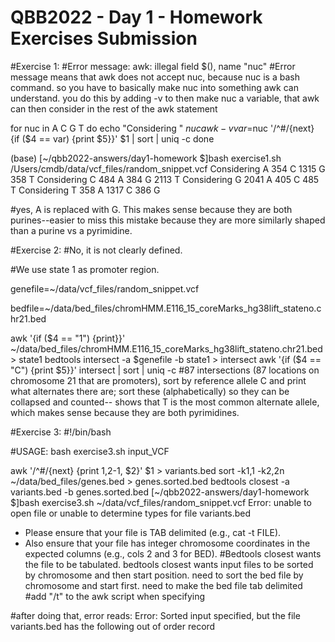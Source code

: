 # QBB2022 - Day 1 - Homework Exercises Submission

#Exercise 1: 
#Error message: awk: illegal field $(), name "nuc" 
#Error message means that awk does not accept nuc, because nuc is a bash command. so you have to basically make nuc into something awk can understand. you do this by adding -v to then make nuc a variable, that awk can then consider in the rest of the awk statement

for nuc in A C G T
do
  echo "Considering " $nuc
  awk -v var=$nuc '/^#/{next} {if ($4 == var) {print $5}}' $1 | sort | uniq -c
done

(base) [~/qbb2022-answers/day1-homework $]bash exercise1.sh /Users/cmdb/data/vcf_files/random_snippet.vcf 
Considering  A
 354 C
1315 G
 358 T
Considering  C
 484 A
 384 G
2113 T
Considering  G
2041 A
 405 C
 485 T
Considering  T
 358 A
1317 C
 386 G
 
#yes, A is replaced with G. This makes sense because they are both purines--easier to miss this mistake because they are more similarly shaped than a purine vs a pyrimidine.  


#Exercise 2:
#No, it is not clearly defined.

#We use state 1 as promoter region.

genefile=~/data/vcf_files/random_snippet.vcf
 
bedfile=~/data/bed_files/chromHMM.E116_15_coreMarks_hg38lift_stateno.chr21.bed

awk '{if ($4 == "1") {print}}' ~/data/bed_files/chromHMM.E116_15_coreMarks_hg38lift_stateno.chr21.bed > state1
bedtools intersect -a $genefile -b state1 > intersect
awk '{if ($4 == "C") {print $5}}' intersect | sort | uniq -c
#87 intersections (87 locations on chromosome 21 that are promoters), sort by reference allele C and print what alternates there are; sort these (alphabetically) so they can be collapsed and counted-- shows that T is the most common alternate allele, which makes sense because they are both pyrimidines.

#Exercise 3:
#!/bin/bash

#USAGE: bash exercise3.sh input_VCF

awk '/^#/{next} {print $1,$2-1, $2}' $1 > variants.bed
sort -k1,1 -k2,2n ~/data/bed_files/genes.bed > genes.sorted.bed
bedtools closest -a variants.bed -b genes.sorted.bed
[~/qbb2022-answers/day1-homework $]bash exercise3.sh ~/data/vcf_files/random_snippet.vcf 
Error: unable to open file or unable to determine types for file variants.bed

- Please ensure that your file is TAB delimited (e.g., cat -t FILE).
- Also ensure that your file has integer chromosome coordinates in the expected columns (e.g., cols 2 and 3 for BED).
#Bedtools closest wants the file to be tabulated. bedtools closest wants input files to be sorted by chromosome and then start position. need to sort the bed file by chromosome and start first. need to make the bed file tab delimited
#add "/t" to the awk script when specifying 

#after doing that, error reads: Error: Sorted input specified, but the file variants.bed has the following out of order record


 